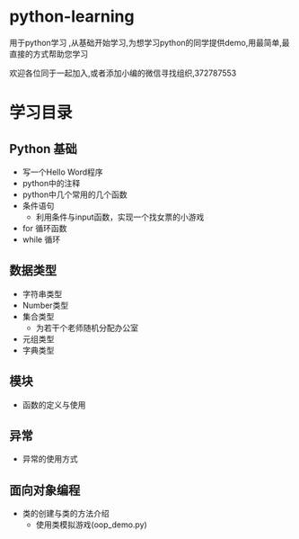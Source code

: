 # python-learning

用于python学习 ,从基础开始学习,为想学习python的同学提供demo,用最简单,最直接的方式帮助您学习

欢迎各位同于一起加入,或者添加小编的微信寻找组织,372787553

# 学习目录

## Python 基础

- 写一个Hello Word程序
- python中的注释
- python中几个常用的几个函数
- 条件语句
    - 利用条件与input函数，实现一个找女票的小游戏
- for 循环函数
- while 循环

## 数据类型

- 字符串类型
- Number类型
- 集合类型
  - 为若干个老师随机分配办公室
- 元组类型  
- 字典类型

## 模块
- 函数的定义与使用

## 异常
- 异常的使用方式

## 面向对象编程
- 类的创建与类的方法介绍
  - 使用类模拟游戏(oop_demo.py)